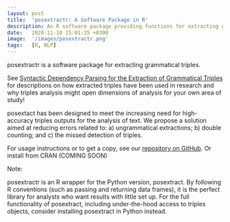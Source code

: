 ```yaml
---
layout: post
title:  'posextractr: A Software Package in R'
description: An R software package providing functions for extracting grammatical subject-verb-object (SVO) and subject-verb-adjective complement/ adjective modifier (SVA) triples from text. This linguistically improved algorithm has significantly higher precision and recall measures than existing methods. 
date:   2020-11-10 15:01:35 +0300
image:  '/images/posextractr.png'
tags:   [R, NLP]
---
```

posextractr is a software package for extracting grammatical triples. 

See [Syntactic Dependency Parsing for the Extraction of Grammatical Triples](https://stephbuon.github.io/syntactic-dependency-relationships-and-the-extraction-of-grammatical-triples) for descriptions on how extracted triples have been used in research and why triples analysis might open dimensions of analysis for your own area of study! 

posextact has been designed to meet the increasing need for high-accuracy triples outputs for the analysis of text. We propose a solution aimed at reducing errors related to: a) ungrammatical extractions; b) double counting; and c) the missed detection of triples.

For usage instructions or to get a copy, see our [repository on GitHub](https://github.com/stephbuon/posextract). Or install from CRAN (COMING SOON)

Note: 

posextractr is an R wrapper for the Python version, posextract. By following R conventions (such as passing and returning data frames), it is the perfect library for analysts who want results with little set up. For the full functionality of posextract, including under-the-hood access to triples objects, consider installing posextract in Python instead.